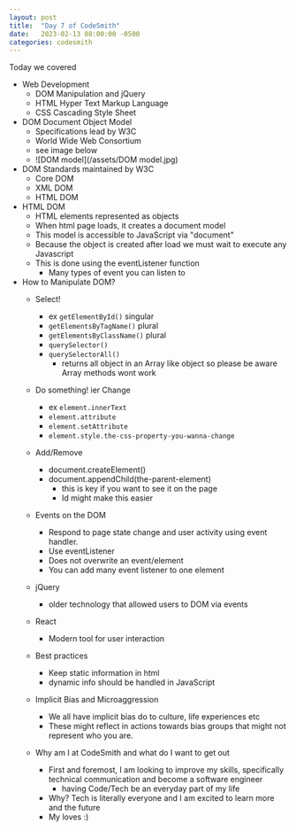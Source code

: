 ```yaml
---
layout: post
title:  "Day 7 of CodeSmith"
date:   2023-02-13 08:00:00 -0500
categories: codesmith
---
```


Today we covered
- Web Development
  - DOM Manipulation and jQuery
  - HTML Hyper Text Markup Language
  - CSS Cascading Style Sheet
- DOM Document Object Model
  - Specifications lead by W3C
  - World Wide Web Consortium
  - see image below
  - ![DOM model](/assets/DOM model.jpg)
- DOM Standards maintained by W3C
  - Core DOM
  - XML  DOM
  - HTML DOM
- HTML DOM
  - HTML elements represented as objects
  - When html page loads, it creates a document model
  - This model is accessible to JavaScript via "document"
  - Because the object is created after load we must wait to execute any Javascript
  - This is done using the eventListener function
    - Many types of event you can listen to
- How to Manipulate DOM?
  - Select!
    - ex `getElementById()` singular
    - `getElementsByTagName()` plural
    - `getElementsByClassName()` plural
    - `querySelector()`
    - `querySelectorAll()`
      - returns all object in an Array like object so please be aware Array methods wont work
  - Do something! ier Change
    - ex `element.innerText`
    - `element.attribute`
    - `element.setAttribute`
    - `element.style.the-css-property-you-wanna-change`
  - Add/Remove
    - document.createElement()
    - document.appendChild(the-parent-element)
      - this is key if you want to see it on the page
      - Id might make this easier
  - Events on the DOM
    - Respond to page state change and user activity using event handler.
    - Use eventListener
    - Does not overwrite an event/element
    - You can add many event listener to one element

  - jQuery
    - older technology that allowed users to DOM via events
  - React
    - Modern tool for user interaction
  - Best practices
    - Keep static information in html
    - dynamic info should be handled in JavaScript

  - Implicit Bias and Microaggression
    - We all have implicit bias do to culture, life experiences etc
    - These might reflect in actions towards bias groups that might not represent who you are.

  - Why am I at CodeSmith and what do I want to get out
    - First and foremost, I am looking to improve my skills, specifically technical communication and become a software engineer
      - having Code/Tech be an everyday part of my life
    - Why? Tech is literally everyone and I am excited to learn more and the future
    - My loves :)
